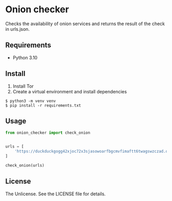 # Onion checker
Checks the availability of onion services and returns the result of the check in urls.json.
## Requirements
- Python 3.10

## Install
1. Install Tor
2. Create a virtual environment and install dependencies
```shell
$ python3 -m venv venv
$ pip install -r requirements.txt 
```

## Usage
```python
from onion_checker import check_onion


urls = [
    'https://duckduckgogg42xjoc72x3sjasowoarfbgcmvfimaftt6twagswzczad.onion/',
]

check_onion(urls)
```

## License
The Unlicense. See the LICENSE file for details.
